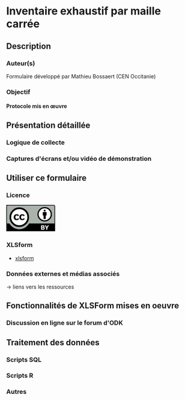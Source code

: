 # Inventaire exhaustif par maille carrée

## Description
### Auteur(s)
Formulaire développé par Mathieu Bossaert (CEN Occitanie)
### Objectif
#### Protocole mis en œuvre

## Présentation détaillée
### Logique de collecte
### Captures d'écrans et/ou vidéo de démonstration

## Utiliser ce formulaire
### Licence
[![CC-BY](../fichiers/by.png)]((https://creativecommons.org/licenses/by/2.0/fr/))
### XLSform
* [xlsform](../fichiers/suivis_mailles_bota/suivi_maille_bota.xlsx)
### Données externes et médias associés
-> liens vers les ressources

## Fonctionnalités de XLSForm mises en oeuvre

### Discussion en ligne sur le forum d'ODK

## Traitement des données
### Scripts SQL
### Scripts R
### Autres
